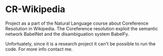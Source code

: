 # CR-Wikipedia
Project as a part of the Natural Language course about Coreference Resolution in Wikipedia.
The Coreference resolution exploit the semantic network BabelNet and the disambiguation system BabelFy.

Unfortuately, since it is a research project it can't be possible to run the code.
For more info contact me.
